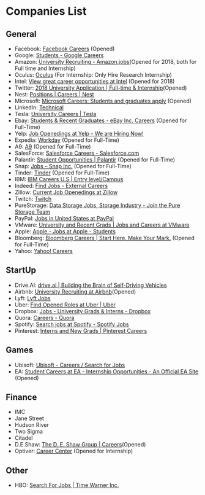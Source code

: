 # Companies List
## General
- Facebook: [Facebook Careers](https://www.facebook.com/careers/university/) (Opened)
- Google: [Students - Google Careers](https://careers.google.com/students/)
- Amazon: [University Recruiting - Amazon.jobs](https://www.amazon.jobs/en/business_categories/university-recruiting?base_query=&loc_query=&job_count=10&result_limit=10&sort=relevant&business_category%5B%5D=university-recruiting&cache)(Opened for 2018, both for Full time and Internship)
- Oculus: [Oculus](https://www3.oculus.com/en-us/careers/) (For Internship: Only Hire Research Internship)
- Intel: [View great career opportunities at Intel](http://jobs.intel.com/ListJobs/All/Search/jobtitle/intern/keyword/software%20engineer/) (Opened for 2018)
- Twitter: [2018 University Application | Full-time & Internship](https://careers.twitter.com/en/work-for-twitter/2018-university-application-full-time-internship.html)(Opened)
- Nest: [Positions | Careers | Nest](https://nest.com/careers/positions/)
- Microsoft: [Microsoft Careers: Students and graduates apply](https://careers.microsoft.com/students/apply?rg=US&jf=9&el=3&jt=2) (Opened)
- LinkedIn: [Technical](https://studentcareers.linkedin.com/internships/technical) 
- Tesla: [University Careers | Tesla](https://www.tesla.com/careers/university)
- Ebay: [Students & Recent Graduates - eBay Inc. Careers](https://careers.ebayinc.com/join-our-team/students-recent-graduates/) (Opened for Full-Time) 
- Yelp: [Job Openedings at Yelp - We are Hiring Now!](https://www.yelp.com/careers/job-openings)
- Expedia: [Workday](https://expedia.wd5.myworkdayjobs.com/search/jobs/) (Opened for Full-Time)
- A9: [A9](https://www.a9.com/work-with-us/jobs.html) (Opened for Full-Time)
- SalesForce: [Salesforce Careers - Salesforce.com](http://salesforce.careermount.com/)
- Palantir: [Student Opportunities | Palantir](https://www.palantir.com/students/) (Opened for Full-Time)
- Snap: [Jobs – Snap Inc.](https://www.snap.com/jobs/?roles=Engineering) (Opened for Full-Time)
- Tinder: [Tinder](https://www.gotinder.com/jobs) (Opened for Full-Time)
- IBM: [IBM Careers U.S | Entry level/Campus](http://www-03.ibm.com/employment/us/entry_level_campus.shtml)
- Indeed: [Find Jobs - External Careers](https://www.indeed.jobs/career)
- Zillow: [Current Job Openedings at Zillow](https://www.zillow.com/jobs/openings/)
- Twitch: [Twitch](https://jobs.lever.co/twitch)
- PureStorage: [Data Storage Jobs, Storage Industry - Join the Pure Storage Team](https://www.purestorage.com/company/careers.html)
- PayPal: [Jobs in United States at PayPal](https://jobsearch.paypal-corp.com/search?keywords=&facetcountry=us&location=&facetcategory=)
- VMware: [University and Recent Grads | Jobs and Careers at VMware](https://careers.vmware.com/university)
- Apple: [Apple - Jobs at Apple - Students](https://www.apple.com/jobs/us/students.html)
- Bloomberg: [Bloomberg Careers | Start Here. Make Your Mark.](https://www.bloomberg.com/careers/) (Opened for Full-Time)
- Yahoo: [Yahoo! Careers](https://careers.yahoo.com/gb/)

## StartUp
- Drive.AI: [drive.ai | Building the Brain of Self-Driving Vehicles](https://www.drive.ai/careers/)
- Airbnb: [University Recruiting at Airbnb](https://www.airbnb.com/careers/university)(Opened)
- Lyft: [Lyft Jobs](https://www.lyft.com/jobs)
- Uber: [Find Opened Roles at Uber | Uber](https://www.uber.com/careers/list/?city=all&country=all&keywords=%23univrecruiting&subteam=all&team=all)
- Dropbox: [Jobs - University Grads & Interns - Dropbox](https://www.dropbox.com/jobs/teams/eng_university_grads#open-positions)
- Quora: [Careers - Quora](https://www.quora.com/careers)
- Spotify: [Search jobs at Spotify - Spotify Jobs](https://www.spotifyjobs.com/search-jobs/)
- Pinterest: [Interns and New Grads | Pinterest Careers](https://careers.pinterest.com/careers/interns-and-new-grads)

## Games
- Ubisoft: [Ubisoft - Careers / Search for Jobs](https://www.ubisoft.com/en-US/careers/search.aspx)
- EA: [Student Careers at EA - Internship Opportunities - An Official EA Site](https://www.ea.com/careers/students) (Opened)

## Finance
- IMC
- Jane Street
- Hudson River
- Two Sigma
- Citadel
- D.E.Shaw: [The D. E. Shaw Group | Careers](https://www.deshaw.com/Careers.shtml)(Opened)
- Optiver: [Career Center](https://chk.tbe.taleo.net/chk01/ats/careers/v2/viewRequisition?org=OPTIVER&cws=40&rid=382) (Opened for Internship)

## Other
- HBO: [Search For Jobs | Time Warner Inc.](http://www.timewarner.com/careers/job-search)
